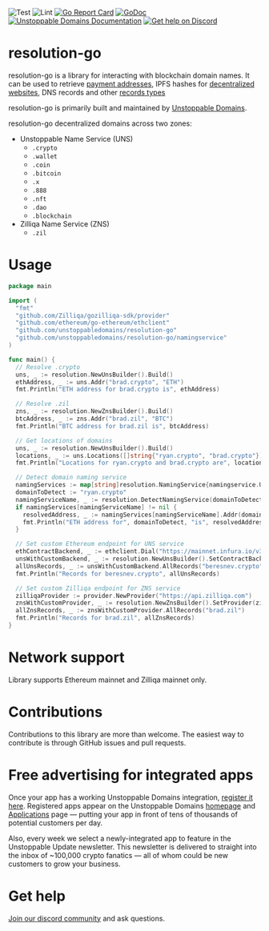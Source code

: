 ![Test](https://github.com/unstoppabledomains/resolution-go/workflows/Test/badge.svg?branch=master)
![Lint](https://github.com/unstoppabledomains/resolution-go/workflows/Lint/badge.svg?branch=master)
[![Go Report Card](https://goreportcard.com/badge/github.com/unstoppabledomains/resolution-go)](https://goreportcard.com/report/github.com/unstoppabledomains/resolution-go)
[![GoDoc](https://godoc.org/github.com/unstoppabledomains/resolution-go?status.svg)](https://pkg.go.dev/github.com/unstoppabledomains/resolution-go)
[![Unstoppable Domains Documentation](https://img.shields.io/badge/docs-unstoppabledomains.com-blue)](https://docs.unstoppabledomains.com/)
[![Get help on Discord](https://img.shields.io/badge/Get%20help%20on-Discord-blueviolet)](https://discord.gg/b6ZVxSZ9Hn)

# resolution-go

resolution-go is a library for interacting with blockchain domain names. It can be used to retrieve [payment addresses](https://unstoppabledomains.com/features#Add-Crypto-Addresses), IPFS hashes for [decentralized websites](https://unstoppabledomains.com/features#Build-Website), DNS records and other [records types](https://docs.unstoppabledomains.com/domain-registry-essentials/records-reference)

resolution-go is primarily built and maintained by [Unstoppable Domains](https://unstoppabledomains.com/).

resolution-go decentralized domains across two zones:

- Unstoppable Name Service (UNS)
  - `.crypto`
  - `.wallet`
  - `.coin`
  - `.bitcoin`
  - `.x`
  - `.888`
  - `.nft`
  - `.dao`
  - `.blockchain`
- Zilliqa Name Service (ZNS)
  - `.zil`

# Usage

```go
package main

import (
  "fmt"
  "github.com/Zilliqa/gozilliqa-sdk/provider"
  "github.com/ethereum/go-ethereum/ethclient"
  "github.com/unstoppabledomains/resolution-go"
  "github.com/unstoppabledomains/resolution-go/namingservice"
)

func main() {
  // Resolve .crypto
  uns, _ := resolution.NewUnsBuilder().Build()
  ethAddress, _ := uns.Addr("brad.crypto", "ETH")
  fmt.Println("ETH address for brad.crypto is", ethAddress)

  // Resolve .zil
  zns, _ := resolution.NewZnsBuilder().Build()
  btcAddress, _ := zns.Addr("brad.zil", "BTC")
  fmt.Println("BTC address for brad.zil is", btcAddress)

  // Get locations of domains
  uns, _ := resolution.NewUnsBuilder().Build()
  locations, _ := uns.Locations([]string{"ryan.crypto", "brad.crypto"})
  fmt.Println("Locations for ryan.crypto and brad.crypto are", locations)

  // Detect domain naming service
  namingServices := map[string]resolution.NamingService{namingservice.UNS: uns, namingservice.ZNS: zns}
  domainToDetect := "ryan.crypto"
  namingServiceName, _ := resolution.DetectNamingService(domainToDetect)
  if namingServices[namingServiceName] != nil {
    resolvedAddress, _ := namingServices[namingServiceName].Addr(domainToDetect, "ETH")
    fmt.Println("ETH address for", domainToDetect, "is", resolvedAddress)
  }

  // Set custom Ethereum endpoint for UNS service
  ethContractBackend, _ := ethclient.Dial("https://mainnet.infura.io/v3/c5da69dfac9c4d9d96dd232580d4124e")
  unsWithCustomBackend, _ := resolution.NewUnsBuilder().SetContractBackend(ethContractBackend).Build()
  allUnsRecords, _ := unsWithCustomBackend.AllRecords("beresnev.crypto")
  fmt.Println("Records for beresnev.crypto", allUnsRecords)

  // Set custom Zilliqa endpoint for ZNS service
  zilliqaProvider := provider.NewProvider("https://api.zilliqa.com")
  znsWithCustomProvider, _ := resolution.NewZnsBuilder().SetProvider(zilliqaProvider).Build()
  allZnsRecords, _ := znsWithCustomProvider.AllRecords("brad.zil")
  fmt.Println("Records for brad.zil", allZnsRecords)
}
```

# Network support

Library supports Ethereum mainnet and Zilliqa mainnet only.

# Contributions

Contributions to this library are more than welcome. The easiest way to contribute is through GitHub issues and pull requests.

# Free advertising for integrated apps

Once your app has a working Unstoppable Domains integration, [register it here](https://unstoppabledomains.com/app-submission). Registered apps appear on the Unstoppable Domains [homepage](https://unstoppabledomains.com/) and [Applications](https://unstoppabledomains.com/apps) page — putting your app in front of tens of thousands of potential customers per day.

Also, every week we select a newly-integrated app to feature in the Unstoppable Update newsletter. This newsletter is delivered to straight into the inbox of ~100,000 crypto fanatics — all of whom could be new customers to grow your business.

# Get help

[Join our discord community](https://discord.com/invite/b6ZVxSZ9Hn) and ask questions.
